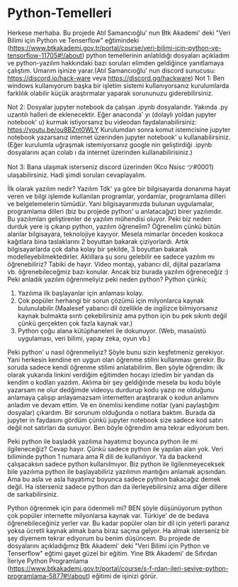 # Python-Temelleri
Herkese merhaba. Bu projede Atıl Samancıoğlu' nun Btk Akademi' deki "Veri Bilimi için Python ve Tenserflow" eğtimindeki (https://www.btkakademi.gov.tr/portal/course/veri-bilimi-icin-python-ve-tensorflow-11705#!/about) python temellerinin anlatıldığı dosyaları açıkladım ve python-yazılım hakkındaki bazı soruları elimden geldiğince yanıtlamaya çalıştım. Umarım işinize yarar.(Atıl Samancıoğlu' nun discord sunucusu:  https://discord.io/hack-ware veya https://discord.gg/hackware)
Not 1: Ben windows kullanıyorum başka bir işletim sistemi kullanıyorsanız kurulumlarda farklılık olabilir küçük araştırmalar yaparak sorununuzu giderebilirsiniz.

Not 2: Dosyalar jupyter notebook da çalışan .ipynb dosyalarıdır. Yakında .py uzantılı halleri de eklenecektir. Eğer anaconda' yı (dolaylı yoldan jupyter notebook' u) kurmak istiyorsanız bu videodan faydalanabilirsiniz: https://youtu.be/ou8BZnt0WLY Kurulumdan sonra komut istemcisine jupyter notebook yazarsanız internet üzerinden jupyter notebook' u kullanabilirsiniz. (Eğer kurulumla uğraşmak istemiyorsanız google nin geliştirdiği .ipynb dosyalarını açan colab ı da internet üzerinden kullanabilirisiniz.)

Not 3: Bana ulaşmak isterseniz discord üzerinden (Kco Nsisc ツ#0001) ulaşabilirsiniz. Hadi şimdi soruları cevaplayalım.

İlk olarak yazılım nedir? Yazılım Tdk' ya göre bir bilgisayarda donanıma hayat veren ve bilgi işlemde kullanılan programlar, yordamlar, programlama dilleri ve belgelemelerin tümüdür. Yani bilgisayarımızda bulunan uygulamalar, programlama dilleri (biz bu projede python' u anlatacağız) birer yazılımdır. Bu yazılımları geliştirenler de yazılım mühendisi oluyor. 
Peki biz neden durduk yere iş çıkarıp python, yazılım öğrenelim? Öğrenelim çünkü bütün alanlar bilgisayara, teknolojiye kayıyor. Mesela mimarlar önceden koskoca kağıtlara bina taslaklarını 2 boyuttan bakarak çiziyorlardı. Artık bilgisayarlarda çok daha kolay bir şekilde, 3 boyuttan bakarak modelleyebilmektedirler. Aklıllara şu soru gelebilir ee sadece yazılım mı öğrenebiliriz? Tabiki de hayır. Video montajı, yabancı dil, dijital pazarlama vb. öğrenebileceğmiz bazı konular. Ancak biz burada yazılım öğreneceğiz :) 
Peki anladık yazılım öğrenmeliyiz peki neden python? Python çünkü;
1) Yazılıma ilk başlayanlar için anlaması kolay.
2) Çok popüler herhangi bir sorun çözümü için milyonlarca kaynak bulunulabilir.(Maalesef yabancı dil özellikle de ingilizce bilmiyorsanız kaynak bulmakta sııntı çekebilirsiniz ama python için bu pek sıkıntı değil çünkü gerçekten çok fazla kaynak var.)
3) Python çoğu alana kütüphaneleri ile dokunuyor. (Web, masaüstü uygulaması, veri bilimi, yapay zeka, oyun vb.)

Peki python' u nasıl öğrenmeliyiz? Şöyle bunu sizin keşfetmeniz gerekiyor. Yani herkesin kendine en uygun olan öğrenme stilini kullanması gerekir. Bu soruda sadece kendi öğrenme stilimi anlatabilirim. Ben şöyle öğrendim: ilk olarak yukarıda linkini verdiğim eğitimden hocayı izledim bir yandan da kendim o kodları yazdım. Aklıma bir şey geldiğinde mesela bu kodu böyle yazarsam ne olur dedğimde videoyu durdurup kodu yazıp ne olduğunu anlamaya çalışıp anlayamazsam internetten araştırarak o kodun anlamını anladım ve devam ettim. Ve en önemlisi kendime notlar (yani paylaştığım dosyalar) çıkardım. Bir sorunum olduğunda o notlara baktım. Burada da jupyter in faydasını gördüm çünkü jupyter notebook size sadece kod satırı değil not satırları da sunuyor. Ben böyle öğrendim ama tekrar ediyorum ben. 

Peki python ile başladık yazılıma hayatımız boyunca python ile mi ilgileneceğiz? Cevap hayır. Çünkü sadece python ile yapılan alan yok. Veri biliminde python 1 numara ama R dili de kullanılıyor. Ya da backend çalışacaksın sadece python kullanılmıyor. Biz python ile ilgilenmeyeceksek bile yazılıma python ile başlayabiliriz yazılımın mantığını anlamak açısından. Ama bu asla ve asla hayatımız boyunca sadece python bakacağız demek değil. Ha isterseniz sadece python dan da ilerleyebilirsiniz ama diğer dillere de sarkabilirsiniz.

Python öğrenmek için para ödenmeli mi? BEN şöyle düşünüyorum python çok popüler internette milyonlarsa kaynak var. Türkiye' de de bedava öğrenebileceğiniz yerler var. Bu kadar popüler olan bir dil için yeterli paranız yoksa ücretli kaynak almak bana biraz saçma gelyor. Ha almak isterseniz bir şey diyemem tekrar ediyorum bu benim düşüncem. Bu projede de dosyalarını açıkladığımız Btk Akademi' deki "Veri Bilimi için Python ve Tenserflow" eğtimi gayet güzel bir eğitim. Yine Btk Akademi' de Sıfırdan İleriye Python Programlama (https://www.btkakademi.gov.tr/portal/course/s-f-rdan-ileri-seviye-python-programlama-5877#!/about) eğitimi de işinizi görür.
